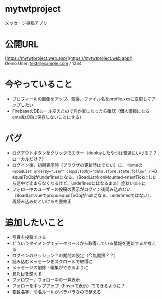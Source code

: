 # mytwtproject
メッセージ投稿アプリ

# 公開URL
[https://mytwtproject.web.app/](https://mytwtproject.web.app/)  
Demo User: test@example.com / 1234

# 今やっていること
- プロフィールの画像をアップ、取得、ファイル名をprofile.xxxに変更してアップしたい
- FirebaseのDBルール変えたので何か変になったら確認（個人情報になるemailはDBに保存しないことにする）

# バグ
- ログアウトボタンをクリックでエラー（deployしたやつは普通にいける？？ローカルだけ？）
- ログイン後、初期表示時（ブラウザの更新時はでない）に、Homeの`<BoadList orderBy="user" :equalToObj="data.store.state.follow" />`のequalToObjがundefinedになる。（BoadListをonMounted→nextTickにしたら途中で止まらなくなるけど、undefinedにはなるまま）症状いま↓に
- フォロー中のユーザーの投稿の表示がログイン後読み込めない（BoadList.vueでprops.equalToObjがnullになる、undefinedではない）、再読み込みだといけるを要修正

# 追加したいこと
- 写真を投稿できる
- どういうタイミングでデータベースから取得している情報を更新するか考える
- ログインのセッション？の期間の設定（今無期限？？）
- 読み込むメッセージをスクロールで取得に
- メッセージの削除・編集ができるように
- 見た目を整える
- フォロワー、フォロー中の一覧表示
- フォローをポップアップ（hoverで表示）でできるように？
- 変数名等、命名ルールがバラバラなので整える
